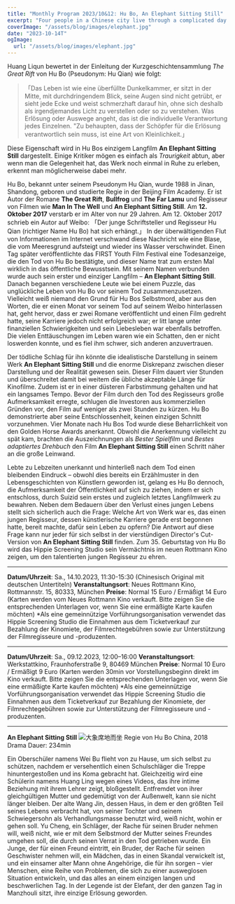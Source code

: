```yaml
---
title: "Monthly Program 2023/10&12: Hu Bo, An Elephant Sitting Still"
excerpt: "Four people in a Chinese city live through a complicated day as their lives intersect."
coverImage: "/assets/blog/images/elephant.jpg"
date: "2023-10-14T"
ogImage:
  url: "/assets/blog/images/elephant.jpg"
---
```


Huang Liqun bewertet in der Einleitung der Kurzgeschichtensammlung *The Great Rift* von Hu Bo (Pseudonym: Hu Qian) wie folgt:

> 「Das Leben ist wie eine überfüllte Dunkelkammer, er sitzt in der Mitte, mit durchdringendem Blick, seine Augen sind nicht getrübt, er sieht jede Ecke und weist schmerzhaft darauf hin, ohne sich deshalb als irgendjemandes Licht zu verstellen oder so zu verstehen. Was Erlösung oder Auswege angeht, das ist die individuelle Verantwortung jedes Einzelnen. "Zu behaupten, dass der Schöpfer für die Erlösung verantwortlich sein muss, ist eine Art von Kleinlichkeit.」

Diese Eigenschaft wird in Hu Bos einzigem Langfilm **An Elephant Sitting Still** dargestellt. Einige Kritiker mögen es einfach als *Traurigkeit* abtun, aber wenn man die Gelegenheit hat, das Werk noch einmal in Ruhe zu erleben, erkennt man möglicherweise dabei mehr.

Hu Bo, bekannt unter seinem Pseudonym Hu Qian, wurde 1988 in Jinan, Shandong, geboren und studierte Regie in der Beijing Film Academy. Er ist Autor der Romane **The Great Rift**, **Bullfrog** und **The Far Lamu** und Regisseur von Filmen wie **Man In The Well** und **An Elephant Sitting Still**. Am **12. Oktober 2017** verstarb er im Alter von nur 29 Jahren.
Am 12. Oktober 2017 schrieb ein Autor auf Weibo: 「Der junge Schriftsteller und Regisseur Hu Qian (richtiger Name Hu Bo) hat sich erhängt.」 In der überwältigenden Flut von Informationen im Internet verschwand diese Nachricht wie eine Blase, die vom Meeresgrund aufsteigt und wieder ins Wasser verschwindet. Einen Tag später veröffentlichte das FIRST Youth Film Festival eine Todesanzeige, die den Tod von Hu Bo bestätigte, und dieser Name trat zum ersten Mal wirklich in das öffentliche Bewusstsein. Mit seinem Namen verbunden wurde auch sein erster und einziger Langfilm – **An Elephant Sitting Still**. Danach begannen verschiedene Leute wie bei einem Puzzle, das unglückliche Leben von Hu Bo vor seinem Tod zusammenzusetzen.
Vielleicht weiß niemand den Grund für Hu Bos Selbstmord, aber aus den Worten, die er einen Monat vor seinem Tod auf seinem Weibo hinterlassen hat, geht hervor, dass er zwei Romane veröffentlicht und einen Film gedreht hatte, seine Karriere jedoch nicht erfolgreich war; er litt lange unter finanziellen Schwierigkeiten und sein Liebesleben war ebenfalls betroffen. Die vielen Enttäuschungen im Leben waren wie ein Schatten, den er nicht loswerden konnte, und es fiel ihm schwer, sich anderen anzuvertrauen.

Der tödliche Schlag für ihn könnte die idealistische Darstellung in seinem Werk **An Elephant Sitting Still** und die enorme Diskrepanz zwischen dieser Darstellung und der Realität gewesen sein.
Dieser Film dauert vier Stunden und überschreitet damit bei weitem die übliche akzeptable Länge für Kinofilme. Zudem ist er in einer düsteren Farbstimmung gehalten und hat ein langsames Tempo. Bevor der Film durch den Tod des Regisseurs große Aufmerksamkeit erregte, schlugen die Investoren aus kommerziellen Gründen vor, den Film auf weniger als zwei Stunden zu kürzen. Hu Bo demonstrierte aber seine Entschlossenheit, keinen einzigen Schnitt vorzunehmen. Vier Monate nach Hu Bos Tod wurde diese Beharrlichkeit von den Golden Horse Awards anerkannt. Obwohl die Anerkennung vielleicht zu spät kam, brachten die Auszeichnungen als *Bester Spielfilm* und *Bestes adaptiertes Drehbuch* den Film **An Elephant Sitting Still** einen Schritt näher an die große Leinwand.

Lebte zu Lebzeiten unerkannt und hinterließ nach dem Tod einen bleibenden Eindruck – obwohl dies bereits ein Erzählmuster in den Lebensgeschichten von Künstlern geworden ist, gelang es Hu Bo dennoch, die Aufmerksamkeit der Öffentlichkeit auf sich zu ziehen, indem er sich entschloss, durch Suizid sein erstes und zugleich letztes Langfilmwerk zu bewahren.
Neben dem Bedauern über den Verlust eines jungen Lebens stellt sich sicherlich auch die Frage: Welche Art von Werk war es, das einen jungen Regisseur, dessen künstlerische Karriere gerade erst begonnen hatte, bereit machte, dafür sein Leben zu opfern? Die Antwort auf diese Frage kann nur jeder für sich selbst in der vierstündigen Director's Cut-Version von **An Elephant Sitting Still** finden. Zum 35. Geburtstag von Hu Bo wird das Hippie Screening Studio sein Vermächtnis im neuen Rottmann Kino zeigen, um den talentierten jungen Regisseur zu ehren.

---

**Datum/Uhrzeit**: Sa., 14.10.2023, 11:30-15:30 (Chinesisch Original mit deutschen Untertiteln)
**Veranstaltungsort**: Neues Rottmann Kino, Rottmannstr. 15, 80333, München
**Preise**: Normal 15 Euro / Ermäßigt 14 Euro
(Karten werden vom Neues Rottmann Kino verkauft. Bitte zeigen Sie die entsprechenden Unterlagen vor, wenn Sie eine ermäßigte Karte kaufen möchten)
*Als eine gemeinnützige Vorführungsorganisation verwendet das Hippie Screening Studio die Einnahmen aus dem Ticketverkauf zur Bezahlung der Kinomiete, der Filmrechtegebühren sowie zur Unterstützung der Filmregisseure und -produzenten.

---

**Datum/Uhrzeit**: Sa., 09.12.2023, 12:00–16:00
**Veranstaltungsort**: Werkstattkino, Fraunhoferstraße 9, 80469 München
**Preise**: Normal 10 Euro / Ermäßigt 9 Euro
(Karten werden 30min vor Vorstellungsbeginn direkt im Kino verkauft. Bitte zeigen Sie die entsprechenden Unterlagen vor, wenn Sie eine ermäßigte Karte kaufen möchten)
*Als eine gemeinnützige Vorführungsorganisation verwendet das Hippie Screening Studio die Einnahmen aus dem Ticketverkauf zur Bezahlung der Kinomiete, der Filmrechtegebühren sowie zur Unterstützung der Filmregisseure und -produzenten.

---

**An Elephant Sitting Still**
![大象席地而坐](images/elephant.jpg)
Regie von Hu Bo
China, 2018
Drama
Dauer: 234min

Ein Oberschüler namens Wei Bu flieht von zu Hause, um sich selbst zu schützen, nachdem er versehentlich einen Schulschläger die Treppe hinuntergestoßen und ins Koma gebracht hat. Gleichzeitig wird eine Schülerin namens Huang Ling wegen eines Videos, das ihre intime Beziehung mit ihrem Lehrer zeigt, bloßgestellt. Entfremdet von ihrer gleichgültigen Mutter und gedemütigt von der Außenwelt, kann sie nicht länger bleiben. Der alte Wang Jin, dessen Haus, in dem er den größten Teil seines Lebens verbracht hat, von seiner Tochter und seinem Schwiegersohn als Verhandlungsmasse benutzt wird, weiß nicht, wohin er gehen soll. Yu Cheng, ein Schläger, der Rache für seinen Bruder nehmen will, weiß nicht, wie er mit dem Selbstmord der Mutter seines Freundes umgehen soll, die durch seinen Verrat in den Tod getrieben wurde. Ein Junge, der für einen Freund eintritt, ein Bruder, der Rache für seinen Geschwister nehmen will, ein Mädchen, das in einen Skandal verwickelt ist, und ein einsamer alter Mann ohne Angehörige, die für ihn sorgen – vier Menschen, eine Reihe von Problemen, die sich zu einer ausweglosen Situation entwickeln, und das alles an einem einzigen langen und beschwerlichen Tag. In der Legende ist der Elefant, der den ganzen Tag in Manzhouli sitzt, ihre einzige Erlösung geworden.